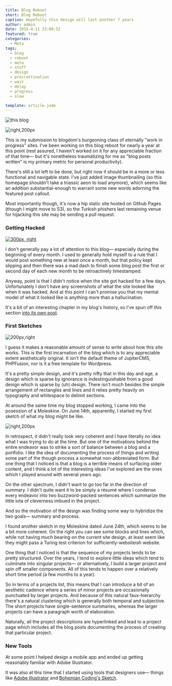 ```yaml
---
title: Blog Reboot
short: Blog Reboot
caption: Hopefully this design will last another 7 years
author: admin
date: 2015-4-11 23:09:52
featured: true
categories:
  - Meta
tags:
  - blog
  - reboot
  - meta
  - stuff
  - design
  - procrastination
  - wait
  - delay
  - progress
  - slow

template: article.jade
---
```


![this blog](2015-04-25.png)

![right,200px](construction.gif)

This is my submission to blogdom's burgeoning class of eternally "work in progress" sites. I've been working on this blog reboot for nearly a year at this point (rest assured, I haven't worked on it for any appreciable fraction of that time— but it's nonetheless traumatizing for me as "blog posts written" is my primary metric for personal productivity). 

There's still a lot left to be done, but right now it should be in a more or less functional and navigable state. I've just added image thumbnailing (so this homepage shouldn't take a triassic aeon to load anymore), which seems like an addition substantial-enough to warrant some new words adorning the featured post callout.

Most importantly though, it's now a hip static site hosted on Github Pages (though I might move to S3), so the Turkish phishers last remaining venue for hijacking this site may be sending a pull request. 

<span class="more"></span>

### Getting Hacked

[![300px, right](paypal.png "I unwittingly invited some consultants work on the new blog design, but all they could come up with was clearly somewhat unoriginal...")](/2014/06/blog-hacked/)

I don't generally pay a lot of attention to this blog— especially during the beginning of every month. I used to generally hold myself to a rule that I would post something new at least once a month, but that policy kept slipping and then there was a mad dash to finish some blog post the first or second day of each new month to be retroactively timestamped. 

Anyway, point is that I didn't notice when the site got hacked for a few days. Unfortunately I don't have any screenshots of what the site looked like when it was hacked. And at this point I can't promise you that my mental model of what it looked like is anything more than a hallucination. 

It's a bit of an interesting chapter in my blog's history, so I've spun off this section [into its own post](/2014/06/blog-hacked/).



### First Sketches

![200px,right](firstsketch.png)

I guess it makes a reasonable amount of sense to write about how this site works. This is the first incarnation of the blog which is to any appreciable extent aesthetically original. It isn't the default theme of JupiterCMS, PHPFusion, nor is it a free template for Wordpress. 

It's a pretty simple design, and it's pretty nifty that in this day and age, a design which is sparse by ignorance is indestinguishable from a good design which is sparse by (uh) design. There isn't much besides the simple arrangement of rectangles and lines and it relies pretty heavily on typography and whitespace to delimit sections. 

At around the same time my blog stopped working, I came into the posession of a Moleskine. On June 14th, apparently, I started my first sketch of what my blog might be like. 

![right,200px](ideas.png)

In retrospect, it didn't really look very coherent and I have literally no idea what I was trying to do at the time. But one of the motivations behind the entire endeavor was to strike a sort of balance between a blog and a portfolio. I like the idea of documenting the process of things and writing some part of the though process a somewhat non-abbreviated form. But one thing that I noticed is that a blog is a terrible means of surfacing older content, and I think a lot of the interesting ideas I've explored are the ones which I played around with several years ago. 

On the other spectrum, I didn't want to go too far in the direction of summary. I didn't quite want it to be simply a résumé where I condense every endeavor into two buzzword-packed sentences which summarize the little iota of cleverness imbued in the project. 

And so the motivation of the design was finding some way to hybridize the two goals— summary and process. 

I found another sketch in my Moleskine dated June 24th, which seems to be a bit more coherent. On the right you can see some blocks and lines which, while not having much bearing on the current site design, at least seem like they might pass a Turing test criterion for sufficiently-websiteish website.

One thing that I noticed is that the sequence of my projects tends to be pretty structured. Over the years, I tend to explore little ideas which tend to culminate into singular projects— or alternatively, I build a larger project and spin off smaller components. All of this tends to happen over a relatively short time period (a few months to a year). 

So in terms of a projects list, this means that I can introduce a bit of an aesthetic cadence where a series of minor projects are occasionally punctuated by larger projects. And because of this natural faux-hierarchy there's a natural clustering which is generally both temporal and subjective. The short projects have single-sentence summaries, whereas the larger projects can have a paragraph worth of elaboration.

Naturally, all the project descriptions are hyperlinked and lead to a project page which includes all the blog posts documenting the process of creating that particular project. 

### New Tools

At some point I helped design a mobile app and ended up getting reasonably familiar with Adobe Illustrator. 


It was also at this time that I started using tools that designers use— things like [Adobe Illustrator](http://www.adobe.com/products/illustrator.html) and [Bohemian Coding's Sketch](http://bohemiancoding.com/sketch/). 






